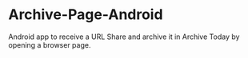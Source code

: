 # Archive-Page-Android
Android app to receive a URL Share and archive it in Archive Today by opening a browser page.
